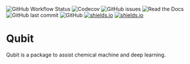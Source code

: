 ![GitHub Workflow Status](https://img.shields.io/github/workflow/status/Xergon-sci/Qubit/Continuous%20Integration?style=for-the-badge)
![Codecov](https://img.shields.io/codecov/c/github/Xergon-sci/Qubit?style=for-the-badge)
![GitHub issues](https://img.shields.io/github/issues/Xergon-sci/Qubit?style=for-the-badge)
![Read the Docs](https://img.shields.io/readthedocs/qubit?style=for-the-badge)
![GitHub last commit](https://img.shields.io/github/last-commit/Xergon-sci/Qubit?style=for-the-badge)
![GitHub](https://img.shields.io/github/license/Xergon-sci/Qubit?style=for-the-badge)
[![shields.io](https://img.shields.io/badge/code%20style-black-black?style=for-the-badge)](https://shields.io)
[![shields.io](https://img.shields.io/badge/BUILT%20WITH-SCIENCE-orange?style=for-the-badge)](https://shields.io)

# Qubit
Qubit is a package to assist chemical machine and deep learning.

